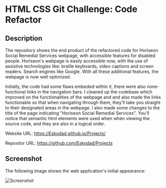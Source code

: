 # HTML CSS Git Challenge: Code Refactor

## Description

The repository shows the end product of the refactored code for Horiseon Social Remedial Services webpage, with accessible features for disabled people. Horiseon's webpage is easily accessible now, with the use of assistive technologies like: braille keyboards, video captions and screen readers. Search engines like Google. With all these additional features, the webpage is now well optimized.

Initially, the code had some flaws embeded within it, there were also none-functional links in the navigation bars. I cleaned up the codebase which improved on the functionalities of the webpage and and also made the links functionable so that when navigating through them, they'll take you straight to their designated areas in the webpage. I also made some changes to the title of the page indicating "Horiseon Social Remedial Services". You'll notice that semantic html elements were used when when viewing the source code, and they are also in a logical order.

Website URL: https://Eskodad.github.io/Projects/

Repositor URL: https://github.com/Eskodad/Projects

## Screenshot

The following image shows the web application's initial appearance:

![Screenshot](./assets/images/screenshot.png)
